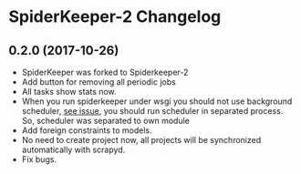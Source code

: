 # SpiderKeeper-2 Changelog
## 0.2.0 (2017-10-26)
- SpiderKeeper was forked to Spiderkeeper-2
- Add button for removing all periodic jobs
- All tasks show stats now.
- When you run spiderkeeper under wsgi you should not use background scheduler, [see issue](https://github.com/agronholm/apscheduler/issues/160), you should run scheduler in separated process. So, scheduler was separated to own module
- Add foreign constraints to models.
- No need to create project now, all projects will be synchronized automatically with scrapyd.
- Fix bugs.